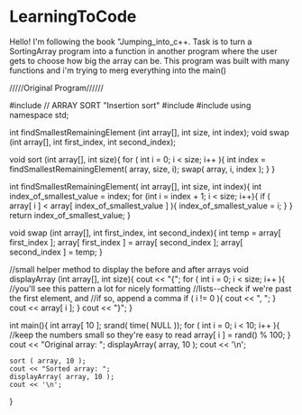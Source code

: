 # LearningToCode
Hello!
I'm following the book "Jumping_into_c++.
Task is to turn a SortingArray program into a function in another program where the user gets to choose how big the array can be. 
This program was built with many functions and i'm trying to merg everything into the main()

/////Original Program//////

#include <iostream>		// ARRAY SORT "Insertion sort"
#include <cstdlib>
#include <ctime>
using namespace std;

int findSmallestRemainingElement (int array[], int size, int index);
void swap (int array[], int first_index, int second_index);

void sort (int array[], int size){
    for ( int i = 0; i < size; i++ ){
        int index = findSmallestRemainingElement( array, size, i);
        swap( array, i, index );
    }
}

int findSmallestRemainingElement( int array[], int size, int index){
    int index_of_smallest_value = index;
    for (int i = index + 1; i < size; i++){
        if ( array[ i ] < array[ index_of_smallest_value ] ){
            index_of_smallest_value = i;
        }
    }
    return index_of_smallest_value;
 }

 void swap (int array[], int first_index, int second_index){
    int temp = array[ first_index ];
    array[ first_index ] = array[ second_index ];
    array[ second_index ] = temp;
}

//small helper method to display the before and after arrays
void displayArray (int array[], int size){
    cout << "{";
    for ( int i = 0; i < size; i++ ){
        //you'll see this pattern a lot for nicely formatting
        //lists--check if we're past the first element, and
        //if so, append a comma
        if ( i != 0 ){
            cout << ", ";
        }
        cout << array[ i ];
    }
    cout << "}";
}

int main(){
    int array[ 10 ];
    srand( time( NULL ));
    for ( int i = 0; i < 10; i++ ){
        //keep the numbers small so they're easy to read
        array[ i ] = rand() % 100;
    }
    cout << "Original array: ";
    displayArray( array, 10 );
    cout << '\n';

    sort ( array, 10 );
    cout << "Sorted array: ";
    displayArray( array, 10 );
    cout << '\n';
}
